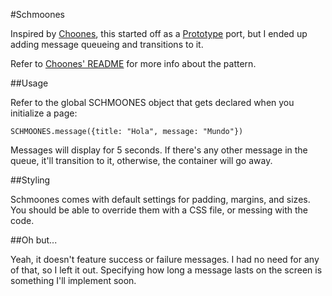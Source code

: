 #Schmoones

Inspired by [Choones](http://github.com/benschwarz/choones/tree/master), this started off as a [Prototype](http://www.prototypejs.org/) port,
but I ended up adding message queueing and transitions to it.

Refer to [Choones' README](http://github.com/benschwarz/choones/tree/master) for more info about the pattern.

##Usage

Refer to the global SCHMOONES object that gets declared when you initialize a page:

    SCHMOONES.message({title: "Hola", message: "Mundo"})
    
Messages will display for 5 seconds. If there's any other message in the queue, it'll transition to it, otherwise, the container will go away.

##Styling

Schmoones comes with default settings for padding, margins, and sizes. You should be able to override them with a CSS file, or messing with the code.

##Oh but...

Yeah, it doesn't feature success or failure messages. I had no need for any of that, so I left it out. Specifying how long a message lasts on the screen is something I'll implement soon.